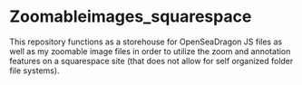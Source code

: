 # Zoomableimages_squarespace
<p>This repository functions as a storehouse for OpenSeaDragon JS files as well as my zoomable image files in order to utilize the zoom and annotation features on a squarespace site (that does not allow for self organized folder file systems).
